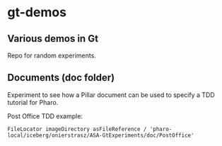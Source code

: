 # gt-demos

## Various demos in Gt

Repo for random experiments.


## Documents (doc folder)

Experiment to see how a Pillar document can be used to specify a TDD tutorial for Pharo.

Post Office TDD example:

```
FileLocator imageDirectory asFileReference / 'pharo-local/iceberg/onierstrasz/ASA-GtExperiments/doc/PostOffice'
```
